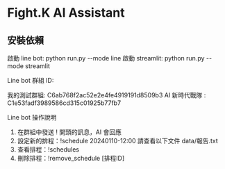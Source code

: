 # Fight.K AI Assistant

## 安裝依賴
 

啟動 line bot: python run.py --mode line
啟動 streamlit: python run.py --mode streamlit


Line bot 群組 ID: 

我的測試群組:
C6ab768f2ac52e2e4fe4919191d8509b3
AI 新時代戰隊 :
C1e53fadf3989586cd315c01925b77fb7

Line bot 操作說明

1. 在群組中發送 ! 開頭的訊息，AI 會回應
2. 設定新的排程：!schedule 20240110-12:00 請查看以下文件 data/報告.txt
3. 查看排程：!schedules
4. 刪除排程：!remove_schedule [排程ID]

